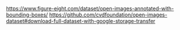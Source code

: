 https://www.figure-eight.com/dataset/open-images-annotated-with-bounding-boxes/
https://github.com/cvdfoundation/open-images-dataset#download-full-dataset-with-google-storage-transfer
